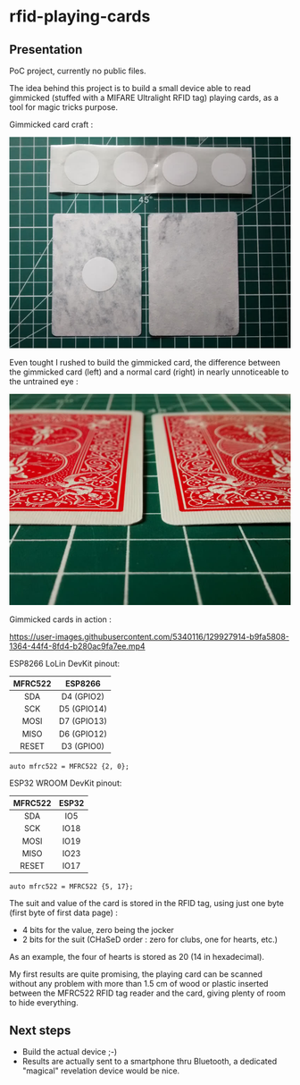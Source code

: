 # rfid-playing-cards

## Presentation

PoC project, currently no public files.

The idea behind this project is to build a small device able to read gimmicked (stuffed with a MIFARE Ultralight RFID tag) playing cards, as a tool for magic tricks purpose.

Gimmicked card craft :

![](rfid_playing_card_craft.jpg "Splitted cards with a RFID tag roughly in the center")

Even tought I rushed to build the gimmicked card, the difference between the gimmicked card (left) and a normal card (right) in nearly unnoticeable to the untrained eye :

![](rfid_playing_card_compare.jpg)

Gimmicked cards in action :

https://user-images.githubusercontent.com/5340116/129927914-b9fa5808-1364-44f4-8fd4-b280ac9fa7ee.mp4

ESP8266 LoLin DevKit pinout:

| MFRC522 |   ESP8266   |
|:-------:|:-----------:|
|   SDA   |  D4 (GPIO2) |
|   SCK   | D5 (GPIO14) |
|   MOSI  | D7 (GPIO13) |
|   MISO  | D6 (GPIO12) |
|  RESET  |  D3 (GPIO0) |

`auto mfrc522 = MFRC522 {2, 0};`

ESP32 WROOM DevKit pinout:

| MFRC522 | ESP32 |
|:-------:|:-----:|
|   SDA   |  IO5  |
|   SCK   | IO18  |
|   MOSI  | IO19  |
|   MISO  | IO23  |
|  RESET  | IO17  |

`auto mfrc522 = MFRC522 {5, 17};`

The suit and value of the card is stored in the RFID tag, using just one byte (first byte of first data page) :

- 4 bits for the value, zero being the jocker
- 2 bits for the suit (CHaSeD order : zero for clubs, one for hearts, etc.)

As an example, the four of hearts is stored as 20 (14 in hexadecimal).

My first results are quite promising, the playing card can be scanned without any problem with more than 1.5 cm of wood or plastic inserted between the MFRC522 RFID tag reader and the card, giving plenty of room to hide everything.

## Next steps

- Build the actual device ;-)
- Results are actually sent to a smartphone thru Bluetooth, a dedicated "magical" revelation device would be nice. 

